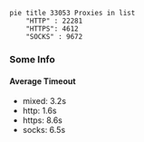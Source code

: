 
```mermaid
pie title 33053 Proxies in list
    "HTTP" : 22281
    "HTTPS": 4612
    "SOCKS" : 9672
```

### Some Info
#### Average Timeout

- mixed: 3.2s
- http: 1.6s
- https: 8.6s
- socks: 6.5s